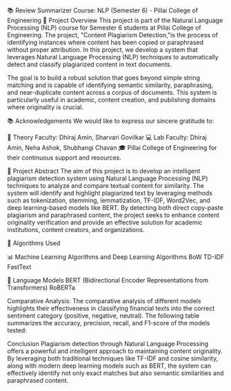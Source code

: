 📚 Review Summarizer
Course: NLP (Semester 6) - Pillai College of Engineering
📖 Project Overview
This project is part of the Natural Language Processing (NLP) course for Semester 6 students at Pillai College of Engineering. The project, "Content Plagiarism Detection,"is the process of identifying instances where content has been copied or paraphrased without proper attribution. In this project, we develop a system that leverages Natural Language Processing (NLP) techniques to automatically detect and classify plagiarized content in text documents.

The goal is to build a robust solution that goes beyond simple string matching and is capable of identifying semantic similarity, paraphrasing, and near-duplicate content across a corpus of documents. This system is particularly useful in academic, content creation, and publishing domains where originality is crucial.

📚 Acknowledgements
We would like to express our sincere gratitude to:

📖 Theory Faculty: Dhiraj Amin, Sharvari Govilkar
💻 Lab Faculty: Dhiraj Amin, Neha Ashok, Shubhangi Chavan
🎓 Pillai College of Engineering for their continuous support and resources.

🎯 Project Abstract
The aim of this project is to develop an intelligent plagiarism detection system using Natural Language Processing (NLP) techniques to analyze and compare textual content for similarity. The system will identify and highlight plagiarized text by leveraging methods such as tokenization, stemming, lemmatization, TF-IDF, Word2Vec, and deep learning-based models like BERT. By detecting both direct copy-paste plagiarism and paraphrased content, the project seeks to enhance content originality verification and provide an effective solution for academic institutions, content creators, and organizations.

🧠 Algorithms Used

📊 Machine Learning Algorithms and Deep Learning Algorithms
 BoW
 TD-IDF
 FastText

 🤖 Language Models
 BERT (Bidirectional Encoder Representations from Transformers)
 RoBERTa

 Comparative Analysis:
The comparative analysis of different models highlights their effectiveness in classifying financial texts into the correct sentiment category (positive, negative, neutral). The following table summarizes the accuracy, precision, recall, and F1-score of the models tested:

Conclusion
Plagiarism detection through Natural Language Processing offers a powerful and intelligent approach to maintaining content originality. By leveraging both traditional techniques like TF-IDF and cosine similarity, along with modern deep learning models such as BERT, the system can effectively identify not only exact matches but also semantic similarities and paraphrased content.

